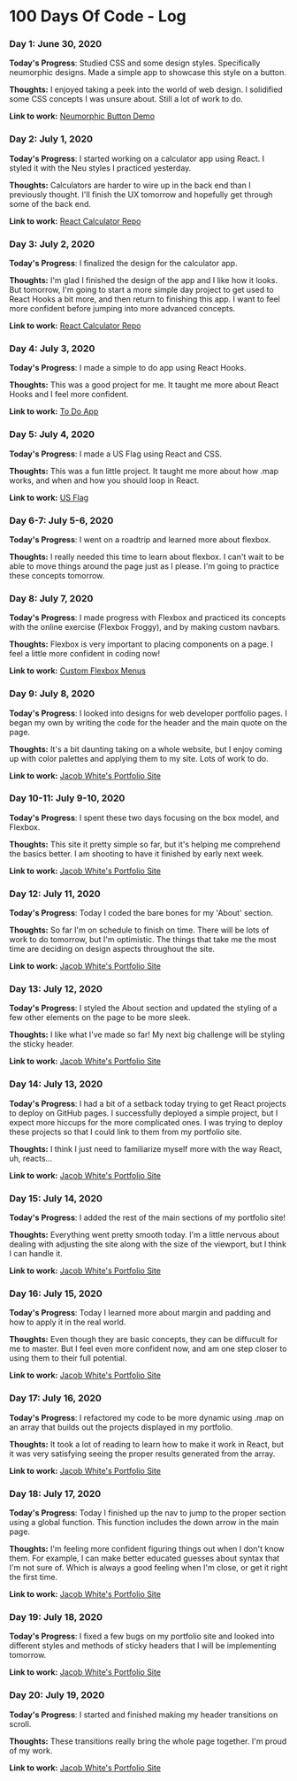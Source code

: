 # 100 Days Of Code - Log

### Day 1: June 30, 2020 
**Today's Progress**: Studied CSS and some design styles. Specifically neumorphic designs. Made a simple app to showcase this style on a button. 

**Thoughts:** I enjoyed taking a peek into the world of web design. I solidified some CSS concepts I was unsure about. Still a lot of work to do. 

**Link to work:** [Neumorphic Button Demo](https://jacoberick.github.io/neumorphic-demo/)

### Day 2: July 1, 2020 
**Today's Progress**: I started working on a calculator app using React. I styled it with the Neu styles I practiced yesterday. 

**Thoughts:** Calculators are harder to wire up in the back end than I previously thought. I'll finish the UX tomorrow and hopefully get through some of the back end.  

**Link to work:** [React Calculator Repo](https://github.com/jacoberick/react-calculator)

### Day 3: July 2, 2020 
**Today's Progress**: I finalized the design for the calculator app. 

**Thoughts:** I'm glad I finished the design of the app and I like how it looks. But tomorrow, I'm going to start a more simple day project to get used to React Hooks a bit more, and then return to finishing this app. I want to feel more confident before jumping into more advanced concepts. 

**Link to work:** [React Calculator Repo](https://github.com/jacoberick/react-calculator)

### Day 4: July 3, 2020 
**Today's Progress**: I made a simple to do app using React Hooks.  

**Thoughts:** This was a good project for me. It taught me more about React Hooks and I feel more confident. 

**Link to work:** [To Do App](https://github.com/jacoberick/to-do-list)

### Day 5: July 4, 2020 
**Today's Progress**: I made a US Flag using React and CSS. 

**Thoughts:** This was a fun little project. It taught me more about how .map works, and when and how you should loop in React. 

**Link to work:** [US Flag](https://github.com/jacoberick/us-flag-react)

### Day 6-7: July 5-6, 2020 
**Today's Progress**: I went on a roadtrip and learned more about flexbox. 

**Thoughts:** I really needed this time to learn about flexbox. I can't wait to be able to move things around the page just as I please. I'm going to practice these concepts tomorrow. 

### Day 8: July 7, 2020 
**Today's Progress**: I made progress with Flexbox and practiced its concepts with the online exercise (Flexbox Froggy), and by making custom navbars. 

**Thoughts:** Flexbox is very important to placing components on a page. I feel a little more confident in coding now!

**Link to work:** [Custom Flexbox Menus](https://twitter.com/jacobwhitedev/status/1280751806503694336?s=20)

### Day 9: July 8, 2020 
**Today's Progress**: I looked into designs for web developer portfolio pages. I began my own by writing the code for the header and the main quote on the page.  

**Thoughts:** It's a bit daunting taking on a whole website, but I enjoy coming up with color palettes and applying them to my site. Lots of work to do. 

**Link to work:** [Jacob White's Portfolio Site](https://github.com/jacoberick/jacob-white-portfolio-site)

### Day 10-11: July 9-10, 2020 
**Today's Progress**: I spent these two days focusing on the box model, and Flexbox. 

**Thoughts:** This site it pretty simple so far, but it's helping me comprehend the basics better. I am shooting to have it finished by early next week. 

**Link to work:** [Jacob White's Portfolio Site](https://github.com/jacoberick/jacob-white-portfolio-site)

### Day 12: July 11, 2020 
**Today's Progress**: Today I coded the bare bones for my 'About' section. 

**Thoughts:** So far I'm on schedule to finish on time. There will be lots of work to do tomorrow, but I'm optimistic. The things that take me the most time are deciding on design aspects throughout the site. 

**Link to work:** [Jacob White's Portfolio Site](https://github.com/jacoberick/jacob-white-portfolio-site)

### Day 13: July 12, 2020 
**Today's Progress**: I styled the About section and updated the styling of a few other elements on the page to be more sleek.  

**Thoughts:** I like what I've made so far! My next big challenge will be styling the sticky header. 

**Link to work:** [Jacob White's Portfolio Site](https://github.com/jacoberick/jacob-white-portfolio-site)


### Day 14: July 13, 2020 
**Today's Progress**: I had a bit of a setback today trying to get React projects to deploy on GitHub pages. I successfully deployed a simple project, but I expect more hiccups for the more complicated ones. I was trying to deploy these projects so that I could link to them from my portfolio site. 

**Thoughts:** I think I just need to familiarize myself more with the way React, uh, reacts...

**Link to work:** [Jacob White's Portfolio Site](https://github.com/jacoberick/jacob-white-portfolio-site)

### Day 15: July 14, 2020 
**Today's Progress**: I added the rest of the main sections of my portfolio site! 

**Thoughts:** Everything went pretty smooth today. I'm a little nervous about dealing with adjusting the site along with the size of the viewport, but I think I can handle it. 

**Link to work:** [Jacob White's Portfolio Site](https://github.com/jacoberick/jacob-white-portfolio-site)

### Day 16: July 15, 2020 
**Today's Progress**: Today I learned more about margin and padding and how to apply it in the real world. 

**Thoughts:** Even though they are basic concepts, they can be diffucult for me to master. But I feel even more confident now, and am one step closer to using them to their full potential. 

**Link to work:** [Jacob White's Portfolio Site](https://github.com/jacoberick/jacob-white-portfolio-site)


### Day 17: July 16, 2020 
**Today's Progress**: I refactored my code to be more dynamic using .map on an array that builds out the projects displayed in my portfolio. 

**Thoughts:** It took a lot of reading to learn how to make it work in React, but it was very satisfying seeing the proper results generated from the array. 

**Link to work:** [Jacob White's Portfolio Site](https://github.com/jacoberick/jacob-white-portfolio-site)

### Day 18: July 17, 2020 
**Today's Progress**: Today I finished up the nav to jump to the proper section using a global function. This function includes the down arrow in the main page. 

**Thoughts:** I'm feeling more confident figuring things out when I don't know them. For example, I can make better educated guesses about syntax that I'm not sure of. Which is always a good feeling when I'm close, or get it right the first time.

**Link to work:** [Jacob White's Portfolio Site](https://github.com/jacoberick/jacob-white-portfolio-site)


### Day 19: July 18, 2020 
**Today's Progress**: I fixed a few bugs on my portfolio site and looked into different styles and methods of sticky headers that I will be implementing tomorrow. 

**Link to work:** [Jacob White's Portfolio Site](https://github.com/jacoberick/jacob-white-portfolio-site)

### Day 20: July 19, 2020 
**Today's Progress**: I started and finished making my header transitions on scroll.

**Thoughts:** These transitions really bring the whole page together. I'm proud of my work.

**Link to work:** [Jacob White's Portfolio Site](https://github.com/jacoberick/jacob-white-portfolio-site)

